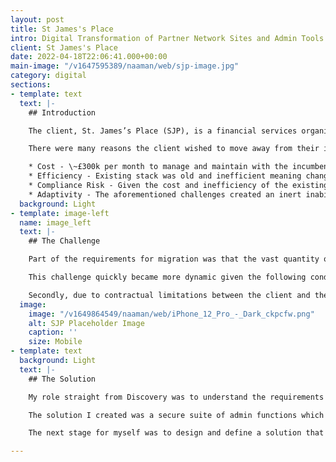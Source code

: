 ```yaml
---
layout: post
title: St James's Place
intro: Digital Transformation of Partner Network Sites and Admin Tools
client: St James's Place
date: 2022-04-18T22:06:41.000+00:00
main-image: "/v1647595389/naaman/web/sjp-image.jpg"
category: digital
sections:
- template: text
  text: |-
    ## Introduction

    The client, St. James’s Place (SJP), is a financial services organisation with a network of 3,000+ financial advisers (partners) in the UK and Asia, each with a centrally managed website. Our mission was to migrate the existing partner network from the incumbent agency to a new tech ecosystem.

    There were many reasons the client wished to move away from their incumbent agency, including but not limited to four key pain points:

    * Cost - \~£300k per month to manage and maintain with the incumbent
    * Efficiency - Existing stack was old and inefficient meaning change was cumbersome, expensive, and the technical debt was mountainous
    * Compliance Risk - Given the cost and inefficiency of the existing stack the risk of non-compliance with FCA regulations was a growing concern, and some minor breaches had the client nervous
    * Adaptivity - The aforementioned challenges created an inert inability for SJP to respond and adapt to market changes, user needs and service requirements of partners.
  background: Light
- template: image-left
  name: image_left
  text: |-
    ## The Challenge

    Part of the requirements for migration was that the vast quantity of data that powered the partner websites also needed to be migrated and be available for the client-side Websites Team to manage.

    This challenge quickly became more dynamic given the following conditions. Firstly, through Discovery, we knew the client was planning a migration to, and expansion of, Salesforce from which this data could be managed. However, this was at least 5 years away so we needed to create an interim solution that both mitigated the aforementioned challenges and effectively bridged the gap to the Salesforce migration.

    Secondly, due to contractual limitations between the client and the incumbent, notice was given to the incumbent which gave us a hard cut-off date.
  image:
    image: "/v1649864549/naaman/web/iPhone_12_Pro_-_Dark_ckpcfw.png"
    alt: SJP Placeholder Image
    caption: ''
    size: Mobile
- template: text
  background: Light
  text: |-
    ## The Solution

    My role straight from Discovery was to understand the requirements through workshops and working closely with the client to find the right method of handling, maintaining and future-proofing how the client handles their data that not only met the combined ongoing needs of the client and user, needs of the partner network and ensured FCA regulatory requirements.

    The solution I created was a secure suite of admin functions which allowed the client to manage partner data, site data and publishing capabilities. The suite was to complement the CMS via custom API’s so that the eventual migration to Salesforce could be as smooth as possible. I needed to find and utilise an ‘Out Of The Box’ service to be able to improve our time to live but also aligned with the existing skills within the project team so that those ‘Out Of The Box’ services could be easily integrated and extended without a steep learning curve or introducing a skills gap. For this, I worked with the development team to select <a href="[https://marmelab.com/react-admin/Readme.html](https://marmelab.com/react-admin/Readme.html "https://marmelab.com/react-admin/Readme.html")" target="_blank">REACT Admin</a>

    The next stage for myself was to design and define a solution that allowed us to firstly migrate the existing data and, secondly, allowed the client to manage data while maintaining regulatory compliance. Additionally, I needed to adjust our workflow and processes to account for this additional workload alongside the definition and build of the CMS.

---
```

